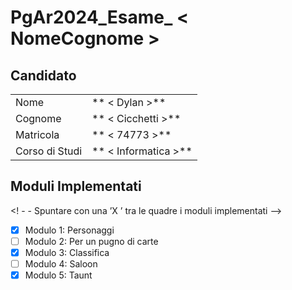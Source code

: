 # PgAr2024_Esame_ < NomeCognome >

 ## Candidato

 | | |
 | -------------- | ------------------ |
 | Nome | ** < Dylan >** |
 | Cognome | ** < Cicchetti >** |
 | Matricola | ** < 74773 >** |
 | Corso di Studi | ** < Informatica >** |

 ## Moduli Implementati

 <! - - Spuntare con una ’X ’ tra le quadre i moduli implementati -->

 - [X] Modulo 1: Personaggi
 - [ ] Modulo 2: Per un pugno di carte
 - [X] Modulo 3: Classifica
 - [ ] Modulo 4: Saloon
 - [X] Modulo 5: Taunt

